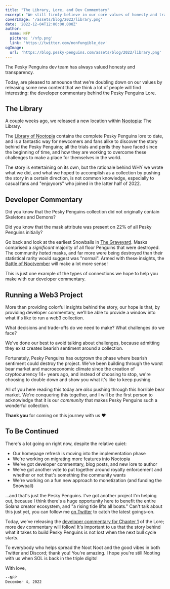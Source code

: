 ```yaml
---
title: "The Library, Lore, and Dev Commentary"
excerpt: "We still firmly believe in our core values of honesty and transparency, and today are pleased to announce that we're doubling down on them by releasing some new content that we think a lot of people will find interesting: the developer commentary behind the Pesky Penguins Lore."
coverImage: '/assets/blog/2022/library.png'
date: '2022-12-04T12:00:00.000Z'
author:
  name: NFP
  picture: '/nfp.png'
  link: 'https://twitter.com/nonfungible_dev'
ogImage:
  url: 'https://blog.pesky-penguins.com/assets/blog/2022/library.png'
---
```


The Pesky Penguins dev team has always valued honesty and transparency.

Today, are pleased to announce that we're doubling down on our values by releasing some new content that we think a lot of people will find interesting: the developer commentary behind the Pesky Penguins Lore.

## The Library
A couple weeks ago, we released a new location within [Nootopia](https://nootopia.app): The Library.

The [Library of Nootopia](https://lore.nootopia.app) contains the complete Pesky Penguins lore to date, and is a fantastic way for newcomers and fans alike to discover the story behind the Pesky Penguins; all the trials and perils they have faced since the beginning of time, and how they are working to overcome these challenges to make a place for themselves in the world.

The story is entertaining on its own, but the rationale behind WHY we wrote what we did, and what we hoped to accomplish as a collection by pushing the story in a certain direction, is not common knowledge, especially to casual fans and "enjoyoors" who joined in the latter half of 2022.

## Developer Commentary

Did you know that the Pesky Penguins collection did not originally contain Skeletons and Demons?

Did you know that the mask attribute was present on 22% of all Pesky Penguins initially?

Go back and look at the earliest Snowballs in [The Graveyard](https://nootopia.app/graveyard). Masks comprised a _significant_ majority of all floor Penguins that were destroyed.
The community _hated_ masks, and far more were being destroyed than their statistical rarity would suggest was "normal".
Armed with these insights, the [Battle of Nootvember](https://lore.nootopia.app/ch2.html) will make a lot more sense!

This is just one example of the types of connections we hope to help you make with our developer commentary.

## Running a Web3 Project

More than providing colorful insights behind the story, our hope is that, by providing developer commentary, we'll be able to provide a window into what it's like to run a web3 collection.

What decisions and trade-offs do we need to make? What challenges do we face?

We've done our best to avoid talking about challenges, because admitting they exist creates bearish sentiment around a collection.

Fortunately, Pesky Penguins has outgrown the phase where bearish sentiment could destroy the project. We've been building through the worst bear market and macroeconomic climate since the creation of cryptocurrency 14+ years ago, and instead of choosing to stop, we're choosing to double down and show you what it's like to keep pushing.

All of you here reading this today are _also_ pushing through this horrible bear market. We're conquering this together, and I will be the first person to acknowledge that it is our *community* that makes Pesky Penguins such a wonderful collection.

**Thank you** for coming on this journey with us ❤️

## To Be Continued

There's a lot going on right now, despite the relative quiet:

+ Our homepage refresh is moving into the implementation phase
+ We're working on migrating more features into Nootopia
+ We've got developer commentary, blog posts, and new lore to author
+ We've got another vote to put together around royalty enforcement and whether or not that's something the community wants
+ We're working on a fun new approach to monetization (and funding the Snowball)

...and that's just the Pesky Penguins. I've got another project I'm helping out, because I think there's a huge opportunity here to benefit the entire Solana creator ecosystem, and "a rising tide lifts all boats." Can't talk about this just yet, you can follow me [on Twitter](https://twitter.com/nonfungible_dev) to catch the latest goings-on.

Today, we've releasing the [developer commentary for Chapter 1](https://lore.nootopia.app/ch1-comments.html) of the Lore; more dev commentary will follow! It's important to us that the story behind what it takes to build Pesky Penguins is not lost when the next bull cycle starts.

To everybody who helps spread the Noot Noot and the good vibes in both Twitter and Discord; thank you! You're amazing. I hope you're still Nooting with us when SOL is back in the triple digits!

With love,

```
--NFP
December 4, 2022
```
